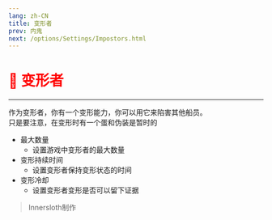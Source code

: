 ```yaml
---
lang: zh-CN
title: 变形者
prev: 内鬼
next: /options/Settings/Impostors.html
---
```


# <font color="red">🔷 <b>变形者</b></font> <Badge text="Vanilla" type="tip" vertical="middle"/>

***

作为变形者，你有一个变形能力，你可以用它来陷害其他船员。<br>
只是要注意，在变形时有一个蛋和伪装是暂时的

- 最大数量
  - 设置游戏中变形者的最大数量
- 变形持续时间
  - 设置变形者保持变形状态的时间
- 变形冷却
  - 设置变形者变形是否可以留下证据

> Innersloth制作
